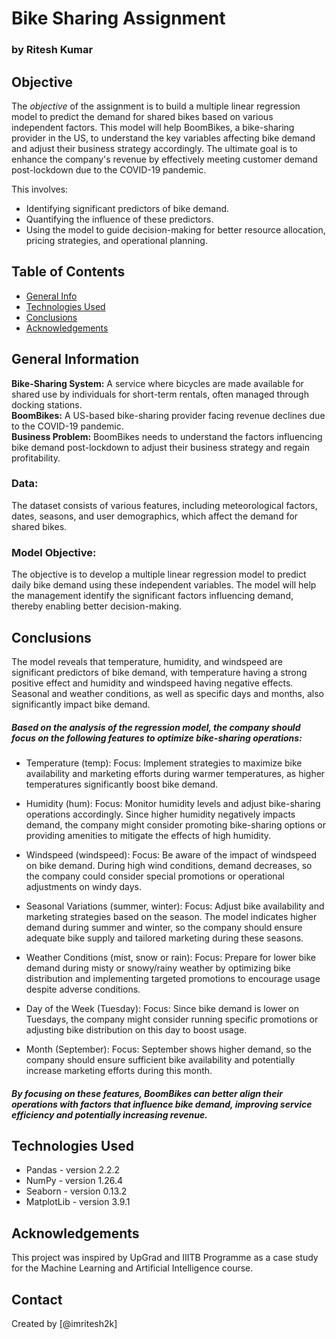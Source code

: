 # Bike Sharing Assignment
### by Ritesh Kumar

## Objective
The *objective* of the assignment is to build a multiple linear regression model to predict the demand for shared bikes based on various independent factors. This model will help BoomBikes, a bike-sharing provider in the US, to understand the key variables affecting bike demand and adjust their business strategy accordingly. The ultimate goal is to enhance the company's revenue by effectively meeting customer demand post-lockdown due to the COVID-19 pandemic.

This involves:
- Identifying significant predictors of bike demand.
- Quantifying the influence of these predictors.
- Using the model to guide decision-making for better resource allocation, pricing strategies, and operational planning.


## Table of Contents
* [General Info](#general-information)
* [Technologies Used](#technologies-used)
* [Conclusions](#conclusions)
* [Acknowledgements](#acknowledgements)

<!-- You can include any other section that is pertinent to your problem -->

## General Information
<b>Bike-Sharing System:</b> A service where bicycles are made available for shared use by individuals for short-term rentals, often managed through docking stations.<br>
<b>BoomBikes:</b> A US-based bike-sharing provider facing revenue declines due to the COVID-19 pandemic.<br>
<b>Business Problem:</b> BoomBikes needs to understand the factors influencing bike demand post-lockdown to adjust their business strategy and regain profitability.<br>
### Data:
The dataset consists of various features, including meteorological factors, dates, seasons, and user demographics, which affect the demand for shared bikes.
### Model Objective:
The objective is to develop a multiple linear regression model to predict daily bike demand using these independent variables. The model will help the management identify the significant factors influencing demand, thereby enabling better decision-making.

<!-- You don't have to answer all the questions - just the ones relevant to your project. -->

## Conclusions
The model reveals that temperature, humidity, and windspeed are significant predictors of bike demand, with temperature having a strong positive effect and humidity and windspeed having negative effects. Seasonal and weather conditions, as well as specific days and months, also significantly impact bike demand.

##### Based on the analysis of the regression model, the company should focus on the following features to optimize bike-sharing operations:
- Temperature (temp):
Focus: Implement strategies to maximize bike availability and marketing efforts during warmer temperatures, as higher temperatures significantly boost bike demand.

- Humidity (hum):
Focus: Monitor humidity levels and adjust bike-sharing operations accordingly. Since higher humidity negatively impacts demand, the company might consider promoting bike-sharing options or providing amenities to mitigate the effects of high humidity.

- Windspeed (windspeed):
Focus: Be aware of the impact of windspeed on bike demand. During high wind conditions, demand decreases, so the company could consider special promotions or operational adjustments on windy days.

- Seasonal Variations (summer, winter):
Focus: Adjust bike availability and marketing strategies based on the season. The model indicates higher demand during summer and winter, so the company should ensure adequate bike supply and tailored marketing during these seasons.

- Weather Conditions (mist, snow or rain):
Focus: Prepare for lower bike demand during misty or snowy/rainy weather by optimizing bike distribution and implementing targeted promotions to encourage usage despite adverse conditions.

- Day of the Week (Tuesday):
Focus: Since bike demand is lower on Tuesdays, the company might consider running specific promotions or adjusting bike distribution on this day to boost usage.

- Month (September):
Focus: September shows higher demand, so the company should ensure sufficient bike availability and potentially increase marketing efforts during this month.

##### By focusing on these features, BoomBikes can better align their operations with factors that influence bike demand, improving service efficiency and potentially increasing revenue.


<!-- You don't have to answer all the questions - just the ones relevant to your project. -->


## Technologies Used
- Pandas - version 2.2.2
- NumPy - version 1.26.4
- Seaborn - version 0.13.2
- MatplotLib - version 3.9.1

<!-- As the libraries versions keep on changing, it is recommended to mention the version of library used in this project -->

## Acknowledgements
This project was inspired by UpGrad and IIITB Programme as a case study for the Machine Learning and Artificial Intelligence course.


## Contact
Created by [@imritesh2k]


<!-- Optional -->
<!-- ## License -->
<!-- This project is open source and available under the [... License](). -->

<!-- You don't have to include all sections - just the one's relevant to your project -->
